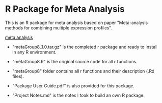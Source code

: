 # R Package for Meta Analysis

This is an R package for meta analysis based on paper "Meta-analysis methods for combining multiple expression profiles".

[meta analysis](https://www.ncbi.nlm.nih.gov/pubmed/24359104)

* "metaGroup8_1.0.tar.gz" is the completed r package and ready to install in any R environment.

* "metaGroup8.R" is the original source code for all r functions.

* "metaGroup8" folder contains all r functions and their description (.Rd files).

* "Package User Guide.pdf" is also provided for this package.

* "Project Notes.md" is the notes I took to build an own R package.

